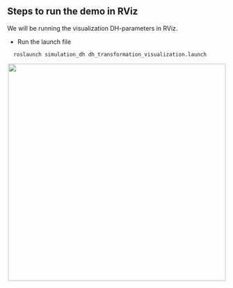 ## Steps to run the demo in RViz 
We will be running the visualization DH-parameters in RViz.

*  Run the launch file
```
  roslaunch simulation_dh dh_transformation_visualization.launch    
```

<p align="center">
  <img src="../../../assets/launch1.png" width="500"/>
</p>